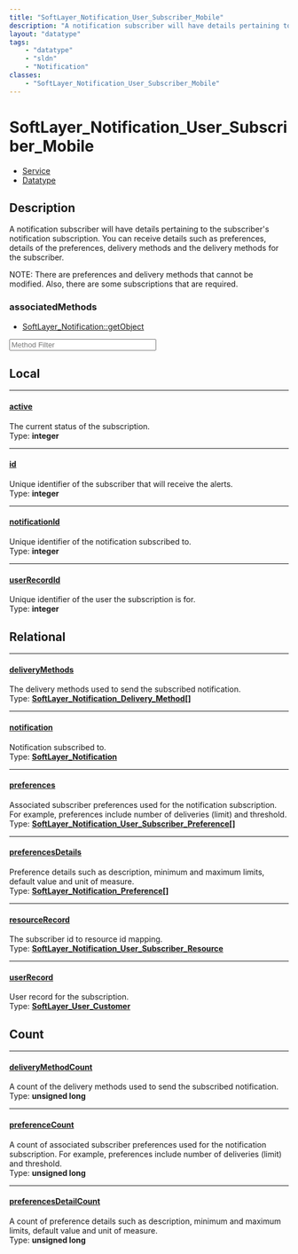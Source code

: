 ```yaml
---
title: "SoftLayer_Notification_User_Subscriber_Mobile"
description: "A notification subscriber will have details pertaining to the subscriber's notification subscription.  You can receive d... "
layout: "datatype"
tags:
    - "datatype"
    - "sldn"
    - "Notification"
classes:
    - "SoftLayer_Notification_User_Subscriber_Mobile"
---
```


# SoftLayer_Notification_User_Subscriber_Mobile
<div id='service-datatype'>
    <ul id='sldn-reference-tabs'>
    <li id='service'> <a href='/reference/services/SoftLayer_Notification_User_Subscriber_Mobile' >Service</a></li>    <li id='datatype'> <a href='/reference/datatypes/SoftLayer_Notification_User_Subscriber_Mobile' >Datatype</a></li>
    </ul>
</div>

## Description 
A notification subscriber will have details pertaining to the subscriber's notification subscription.  You can receive details such as preferences, details of the preferences, delivery methods and the delivery methods for the subscriber. 

NOTE: There are preferences and delivery methods that cannot be modified.  Also, there are some subscriptions that are required. 


### associatedMethods

*  [SoftLayer_Notification::getObject](/reference/services/SoftLayer_Notification/getObject )





<!-- Service Filer BEGIN -->
<div class="view-filters">
        <div class="clearfix">
            <div class="search-input-box">
                <input placeholder="Method Filter" onkeyup="titleSearch(inputId='prop-input', divId='properties', elementClass='prop-row')" 
                    type="text" id="prop-input" value="" size="30" maxlength="128" class="form-text">
            </div>
        </div>
</div>
<!-- Service Filer END -->

<div id="properties" class="content">
<div id="localProperties" class="prop-content" >

## Local
-----
[active]: #active
#### [active]
The current status of the subscription.   
<span class="type-label">Type: </span>**integer**

-----
[id]: #id
#### [id]
Unique identifier of the subscriber that will receive the alerts.   
<span class="type-label">Type: </span>**integer**

-----
[notificationId]: #notificationid
#### [notificationId]
Unique identifier of the notification subscribed to.   
<span class="type-label">Type: </span>**integer**

-----
[userRecordId]: #userrecordid
#### [userRecordId]
Unique identifier of the user the subscription is for.   
<span class="type-label">Type: </span>**integer**

</div>
<!-- LOCAL PROPERTY END -->

<div id="relationalProperties"  class="prop-content" >

## Relational
-----
[deliveryMethods]: #deliverymethods
#### [deliveryMethods]
The delivery methods used to send the subscribed notification.  
<span class="type-label">Type: </span>**<a href='/reference/datatypes/SoftLayer_Notification_Delivery_Method'>SoftLayer_Notification_Delivery_Method[] </a>**

-----
[notification]: #notification
#### [notification]
Notification subscribed to.  
<span class="type-label">Type: </span>**<a href='/reference/datatypes/SoftLayer_Notification'>SoftLayer_Notification </a>**

-----
[preferences]: #preferences
#### [preferences]
Associated subscriber preferences used for the notification subscription. For example, preferences include number of deliveries (limit) and threshold.  
<span class="type-label">Type: </span>**<a href='/reference/datatypes/SoftLayer_Notification_User_Subscriber_Preference'>SoftLayer_Notification_User_Subscriber_Preference[] </a>**

-----
[preferencesDetails]: #preferencesdetails
#### [preferencesDetails]
Preference details such as description, minimum and maximum limits, default value and unit of measure.  
<span class="type-label">Type: </span>**<a href='/reference/datatypes/SoftLayer_Notification_Preference'>SoftLayer_Notification_Preference[] </a>**

-----
[resourceRecord]: #resourcerecord
#### [resourceRecord]
The subscriber id to resource id mapping.  
<span class="type-label">Type: </span>**<a href='/reference/datatypes/SoftLayer_Notification_User_Subscriber_Resource'>SoftLayer_Notification_User_Subscriber_Resource </a>**

-----
[userRecord]: #userrecord
#### [userRecord]
User record for the subscription.  
<span class="type-label">Type: </span>**<a href='/reference/datatypes/SoftLayer_User_Customer'>SoftLayer_User_Customer </a>**


## Count

-----
[deliveryMethodCount]: #deliverymethodcount
#### [deliveryMethodCount]
A count of the delivery methods used to send the subscribed notification.   
<span class="type-label">Type: </span>**unsigned long**


-----
[preferenceCount]: #preferencecount
#### [preferenceCount]
A count of associated subscriber preferences used for the notification subscription. For example, preferences include number of deliveries (limit) and threshold.   
<span class="type-label">Type: </span>**unsigned long**


-----
[preferencesDetailCount]: #preferencesdetailcount
#### [preferencesDetailCount]
A count of preference details such as description, minimum and maximum limits, default value and unit of measure.   
<span class="type-label">Type: </span>**unsigned long**

</div>


